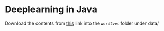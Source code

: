 # Deeplearning in Java

Download the contents from [this](https://drive.google.com/drive/folders/0B2u_nClt6NbzOWFKWHhJNzQ2ZGc?usp=sharing) link
into the `word2vec` folder under data/


